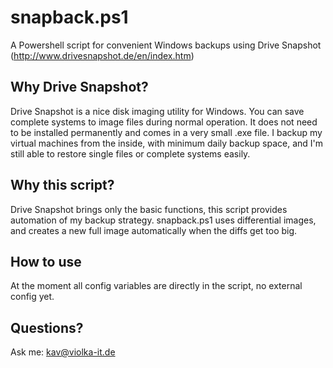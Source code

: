 snapback.ps1
============

A Powershell script for convenient Windows backups using Drive Snapshot (http://www.drivesnapshot.de/en/index.htm)

Why Drive Snapshot?
-------------------

Drive Snapshot is a nice disk imaging utility for Windows. You can save complete systems to image files during
normal operation. It does not need to be installed permanently and comes in a very small .exe file. I backup my
virtual machines from the inside, with minimum daily backup space, and I'm still able to restore single files or
complete systems easily.


Why this script?
----------------

Drive Snapshot brings only the basic functions, this script provides automation of my backup strategy. snapback.ps1
uses differential images, and creates a new full image automatically when the diffs get too big.

How to use
----------

At the moment all config variables are directly in the script, no external config yet.


Questions?
----------
Ask me: kav@violka-it.de
